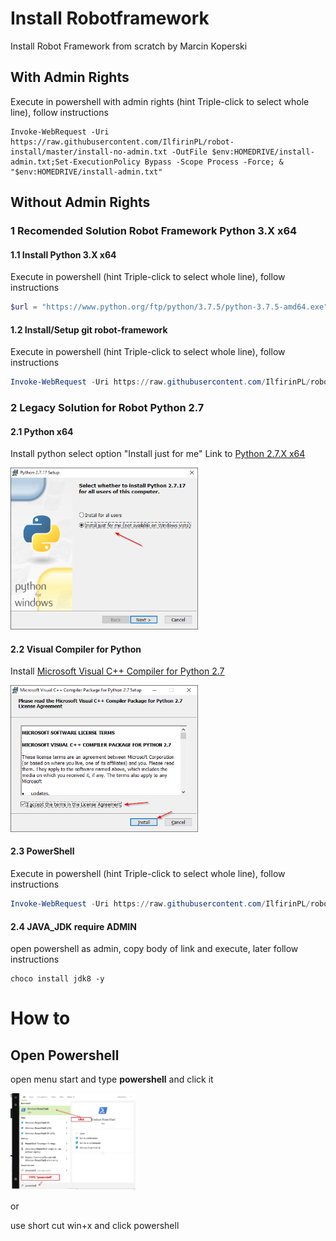 

# Install Robotframework 
Install Robot Framework from scratch by Marcin Koperski

## With Admin Rights
Execute in powershell with admin rights (hint  Triple-click to select whole line), follow instructions
```
Invoke-WebRequest -Uri https://raw.githubusercontent.com/IlfirinPL/robot-install/master/install-no-admin.txt -OutFile $env:HOMEDRIVE/install-admin.txt;Set-ExecutionPolicy Bypass -Scope Process -Force; & "$env:HOMEDRIVE/install-admin.txt"
```

## Without Admin Rights
### 1 Recomended Solution Robot Framework Python 3.X  x64
#### 1.1 Install Python 3.X x64
Execute in powershell (hint  Triple-click to select whole line), follow instructions
```powershell
$url = "https://www.python.org/ftp/python/3.7.5/python-3.7.5-amd64.exe" ; $output = "$env:USERPROFILE/Downloads" ; $start_time = Get-Date; Import-Module BitsTransfer ; Start-BitsTransfer -Source $url -Destination $output; Write-Output "Time taken: $((Get-Date).Subtract($start_time).Seconds) second(s)" ; & "$env:USERPROFILE/Downloads/python-3.7.5-amd64.exe"
```

#### 1.2 Install/Setup git robot-framework
Execute in powershell (hint  Triple-click to select whole line), follow instructions
```powershell
Invoke-WebRequest -Uri https://raw.githubusercontent.com/IlfirinPL/robot-install/master/install-no-admin.txt -OutFile $env:HOMEDRIVE/install-no-admin.ps1;Set-ExecutionPolicy Bypass -Scope Process -Force; & "$env:HOMEDRIVE/install-no-admin.ps1"
```

### 2 Legacy Solution for Robot Python 2.7
#### 2.1 Python x64
Install python select option "Install just for me"
Link to [Python 2.7.X x64](https://www.python.org/ftp/python/2.7.17/python-2.7.17.amd64.msi) 

<img src="https://github.com/IlfirinPL/robot-install/raw/master/img/Python%202.7.17%20Setup.png" width="300">


#### 2.2 Visual Compiler for Python
Install [Microsoft Visual C++ Compiler for Python 2.7](https://www.microsoft.com/en-us/download/details.aspx?id=44266)

<img src="https://github.com/IlfirinPL/robot-install/raw/master/img/VC27.png" width="300">

#### 2.3 PowerShell
Execute in powershell (hint  Triple-click to select whole line), follow instructions

```powershell
Invoke-WebRequest -Uri https://raw.githubusercontent.com/IlfirinPL/robot-install/master/install-no-admin.python.2.7.txt -OutFile $env:HOMEDRIVE/install-no-admin.python.2.7.ps1;Set-ExecutionPolicy Bypass -Scope Process -Force; & "$env:HOMEDRIVE/install-no-admin.python.2.7.ps1"
```

#### 2.4 JAVA_JDK require ADMIN
open powershell as admin, copy body of link and execute, later follow instructions

```shell
choco install jdk8 -y
```

# How to 
## Open Powershell

open menu start and type **powershell** and click it

<img src="https://github.com/IlfirinPL/robot-install/raw/master/img/powershell.png" width="200">

or

use short cut win+x and click powershell
